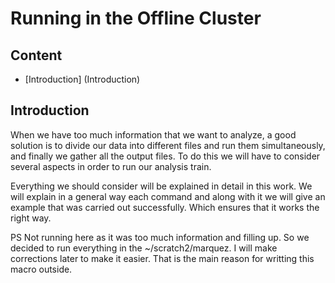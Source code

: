 # Running in the Offline Cluster

## Content

* [Introduction] (Introduction)


## Introduction
When we have too much information that we want to analyze, a good solution is to divide our data into different files and run them simultaneously, and finally we gather all the output files. To do this we will have to consider several aspects in order to run our analysis train.

Everything we should consider will be explained in detail in this work. We will explain in a general way each command and along with it we will give an example that was carried out successfully. Which ensures that it works the right way.


PS
Not running here as it was too much information and filling up. So we decided to run everything in the ~/scratch2/marquez. I will make corrections later to make it easier.
That is the main reason for writting this macro outside.
